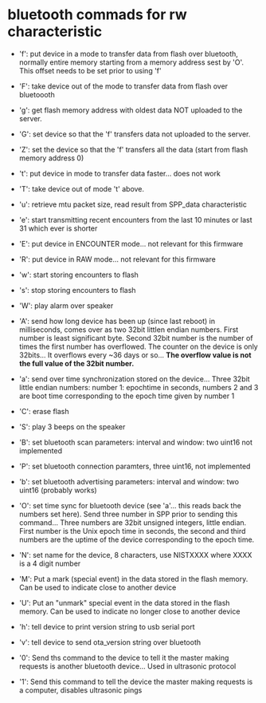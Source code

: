 # bluetooth commads for rw characteristic

- 'f': put device in a mode to transfer data from flash over bluetooth, normally entire memory starting from a memory address sest by 'O'.   This offset needs to be set prior to using 'f'
- 'F': take device out of the mode to transfer data from flash over bluetoooth
- 'g': get flash memory address with oldest data NOT uploaded to the server.
- 'G': set device so that the 'f' transfers data not uploaded to the server.
- 'Z': set the device so that the 'f' transfers all the data (start from flash memory address 0)
- 't': put device in mode to transfer data faster... does not work
- 'T': take device out of mode 't' above.  
- 'u': retrieve mtu packet size, read result from SPP_data characteristic
- 'e': start transmitting recent encounters from the last 10 minutes or last 31 which ever is shorter
- 'E': put device in ENCOUNTER mode... not relevant for this firmware
- 'R': put device in RAW mode... not relevant for this firmware

- 'w': start storing encounters to flash
- 's': stop storing encounters to flash

- 'W': play alarm over speaker

- 'A': send how long device has been up (since last reboot) in milliseconds, comes over as two 32bit littlen endian numbers.   First number is least significant byte.   Second 32bit number is the number of times the first number has overflowed.  The counter on the device is only 32bits... It overflows every ~36 days or so... **The overflow value is not the full value of the 32bit number.**

- 'a': send over time synchronization stored on the device... Three 32bit little endian numbers:  number 1:  epochtime in seconds, numbers 2 and 3 are boot time corresponding to the epoch time given by number 1

- 'C': erase flash

- 'S': play 3 beeps on the speaker

- 'B': set bluetooth scan parameters:  interval and window: two uint16  not implemented

- 'P': set bluetooth connection paramters, three uint16, not implemented

- 'b': set bluetooth advertising parameters: interval and window: two uint16 (probably works)

- 'O': set time sync for bluetooth device (see 'a'... this reads back the numbers set here).  Send three number in SPP prior to sending this command... Three numbers are 32bit unsigned integers, little endian.  First number is the Unix epoch time in seconds, the second and third numbers are the uptime of the device corresponding to the epoch time.

- 'N': set name for the device, 8 characters, use NISTXXXX where XXXX is a 4 digit number

- 'M': Put a mark (special event) in the data stored in the flash memory.   Can be used to indicate close to another device
- 'U': Put an "unmark" special event in the data stored in the flash memory.  Can be used to indicate no longer close to another device
- 'h': tell device to print version string to usb serial port
- 'v': tell device to send ota_version string over bluetooth
- '0': Send ths command to the device to tell it the master making requests is another bluetooth device... Used in ultrasonic protocol

- '1': Send this command to tell the device the master making requests is a computer, disables ultrasonic pings

